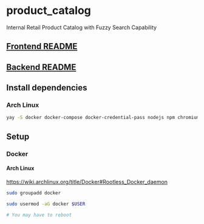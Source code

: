 # product_catalog
Internal Retail Product Catalog with Fuzzy Search Capability

## [Frontend README](./product_fe/README.md)
## [Backend README](./product_api/README.md)

## Install dependencies

### Arch Linux

```sh
yay -S docker docker-compose docker-credential-pass nodejs npm chromium jdk-openjdk jdtls unzip spring-boot-cli jdk22-graalvm-ee-bin docker docker-compose docker-credential-pass
```

## Setup

### Docker

#### Arch Linux

https://wiki.archlinux.org/title/Docker#Rootless_Docker_daemon

```sh
sudo groupadd docker

sudo usermod -aG docker $USER

# You may have to reboot
```

